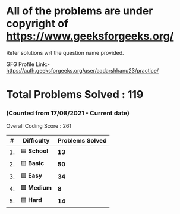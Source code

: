 # All of the problems are under copyright of https://www.geeksforgeeks.org/
Refer solutions wrt the question name provided.

GFG Profile Link:-https://auth.geeksforgeeks.org/user/aadarshhanu23/practice/

# Total Problems Solved : 119
### (Counted from 17/08/2021 - Current date)
Overall Coding Score : 261
 

|  #  |  Difficulty | Problems Solved  
|-----|-------------|---------------
| 1. | :blue_square: <strong>School</strong> |<strong>13</strong> |
| 2. | :yellow_square: <strong>Basic</strong> | <strong>50</strong> |
| 3. | :green_square: <strong>Easy</strong> | <strong>34</strong> |
| 4. | :orange_square: <strong>Medium</strong> | <strong>8</strong> |
| 5. | :red_square: <strong>Hard</strong>  |<strong>14</strong> |
